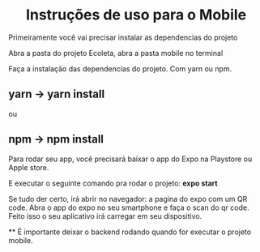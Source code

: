 <h1 align="center">Instruções de uso para o Mobile</h1>
 
<p>Primeiramente você vai precisar instalar as dependencias do projeto</p>
<p>Abra a pasta do projeto Ecoleta, abra a pasta mobile no terminal</p>

<p>Faça a instalação das dependencias do projeto. Com yarn ou npm.</p>

## yarn -> yarn install 
  
<p>ou</p>
    
## npm -> npm install
  
<p>Para rodar seu app, você precisará baixar o app do Expo na Playstore ou Apple store.</p>

<p>E executar o seguinte comando pra rodar o projeto: <strong>expo start</strong></p>

<p>Se tudo der certo, irá abrir no navegador: a pagina do expo com um QR code. Abra o app do expo no seu smartphone e faça o scan do qr code. Feito isso o seu aplicativo irá carregar em seu dispositivo.</p>
<p> ** É importante deixar o backend rodando quando for executar o projeto mobile.</p>
   
